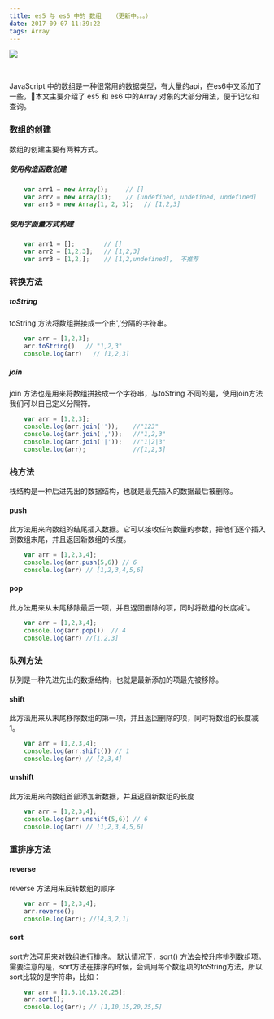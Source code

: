 ```yaml
---
title: es5 与 es6 中的 数组   （更新中。。。）
date: 2017-09-07 11:39:22
tags: Array
---
```

![](https://images.unsplash.com/photo-1496304841270-2cb66cf766b4?dpr=1&auto=format&fit=crop&w=600&h=400&q=80&cs=tinysrgb&crop=)

<br>

JavaScript 中的数组是一种很常用的数据类型，有大量的api，在es6中又添加了一些，本文主要介绍了 es5 和 es6 中的Array 对象的大部分用法，便于记忆和查询。

<!-- more -->

### 数组的创建

数组的创建主要有两种方式。

##### 使用构造函数创建

```JavaScript
    var arr1 = new Array();     // []
    var arr2 = new Array(3);    // [undefined, undefined, undefined]
    var arr3 = new Array(1, 2, 3);   // [1,2,3]
```

##### 使用字面量方式构建

```JavaScript
    var arr1 = [];        // []
    var arr2 = [1,2,3];   // [1,2,3]
    var arr3 = [1,2,];    // [1,2,undefined],  不推荐
```

### 转换方法

##### toString

toString 方法将数组拼接成一个由','分隔的字符串。

```JavaScript
    var arr = [1,2,3];
    arr.toString()   // "1,2,3"
    console.log(arr)   // [1,2,3]
```
##### join

join 方法也是用来将数组拼接成一个字符串，与toString 不同的是，使用join方法我们可以自己定义分隔符。

```JavaScript
    var arr = [1,2,3];
    console.log(arr.join(''));    //"123"
    console.log(arr.join(','));   //"1,2,3"
    console.log(arr.join('|'));   //"1|2|3"
    console.log(arr);             //[1,2,3]
```

### 栈方法

栈结构是一种后进先出的数据结构，也就是最先插入的数据最后被删除。

#### push

此方法用来向数组的结尾插入数据。它可以接收任何数量的参数，把他们逐个插入到数组末尾，并且返回新数组的长度。

```JavaScript
    var arr = [1,2,3,4];
    console.log(arr.push(5,6)) // 6
    console.log(arr) // [1,2,3,4,5,6]
```

#### pop

此方法用来从末尾移除最后一项，并且返回删除的项，同时将数组的长度减1。

```JavaScript
    var arr = [1,2,3,4];
    console.log(arr.pop())  // 4
    console.log(arr) //[1,2,3]
```

### 队列方法

队列是一种先进先出的数据结构，也就是最新添加的项最先被移除。

#### shift

此方法用来从末尾移除数组的第一项，并且返回删除的项，同时将数组的长度减1。

```JavaScript
    var arr = [1,2,3,4];
    console.log(arr.shift()) // 1
    console.log(arr) // [2,3,4]
```

#### unshift

此方法用来向数组首部添加新数据，并且返回新数组的长度

```JavaScript
    var arr = [1,2,3,4];
    console.log(arr.unshift(5,6)) // 6
    console.log(arr) // [1,2,3,4,5,6]
```

### 重排序方法

#### reverse 

reverse 方法用来反转数组的顺序

```JavaScript
    var arr = [1,2,3,4];
    arr.reverse();
    console.log(arr); //[4,3,2,1]
```

#### sort

sort方法可用来对数组进行排序。
默认情况下，sort() 方法会按升序排列数组项。需要注意的是，sort方法在排序的时候，会调用每个数组项的toString方法，所以sort比较的是字符串，比如：

```JavaScript
    var arr = [1,5,10,15,20,25];
    arr.sort();
    console.log(arr); // [1,10,15,20,25,5]
```



```JavaScript

```